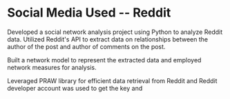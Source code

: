 # Social Media Used -- Reddit

Developed a social network analysis project using Python to analyze Reddit data. Utilized Reddit's API to extract data on relationships between the author of the post and author of comments on the post.

Built a network model to represent the extracted data and employed network measures for analysis.

Leveraged PRAW library for efficient data retrieval from Reddit and Reddit developer account was used to get the key and 
